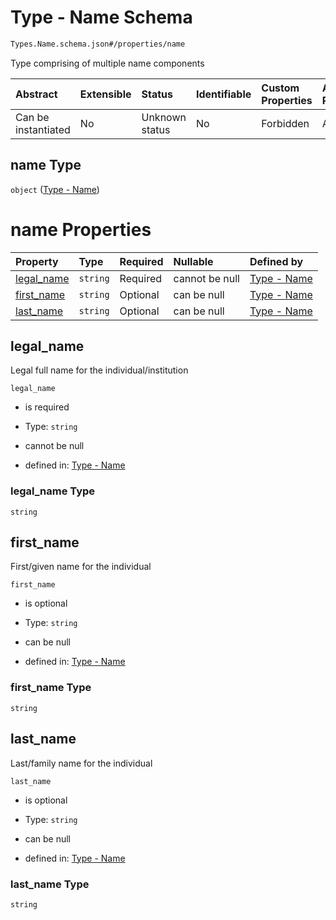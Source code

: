 # Type - Name Schema

```txt
Types.Name.schema.json#/properties/name
```

Type comprising of multiple name components

| Abstract            | Extensible | Status         | Identifiable | Custom Properties | Additional Properties | Access Restrictions | Defined In                                                                                    |
| :------------------ | :--------- | :------------- | :----------- | :---------------- | :-------------------- | :------------------ | :-------------------------------------------------------------------------------------------- |
| Can be instantiated | No         | Unknown status | No           | Forbidden         | Allowed               | none                | [Stakeholder.schema.json\*](../schema/objects/Stakeholder.schema.json "open original schema") |

## name Type

`object` ([Type - Name](stakeholder-1-properties-type---name.md))

# name Properties

| Property                  | Type     | Required | Nullable       | Defined by                                                                                   |
| :------------------------ | :------- | :------- | :------------- | :------------------------------------------------------------------------------------------- |
| [legal_name](#legal_name) | `string` | Required | cannot be null | [Type - Name](name-properties-legal_name.md "Types.Name.schema.json#/properties/legal_name") |
| [first_name](#first_name) | `string` | Optional | can be null    | [Type - Name](name-properties-first_name.md "Types.Name.schema.json#/properties/first_name") |
| [last_name](#last_name)   | `string` | Optional | can be null    | [Type - Name](name-properties-last_name.md "Types.Name.schema.json#/properties/last_name")   |

## legal_name

Legal full name for the individual/institution

`legal_name`

- is required

- Type: `string`

- cannot be null

- defined in: [Type - Name](name-properties-legal_name.md "Types.Name.schema.json#/properties/legal_name")

### legal_name Type

`string`

## first_name

First/given name for the individual

`first_name`

- is optional

- Type: `string`

- can be null

- defined in: [Type - Name](name-properties-first_name.md "Types.Name.schema.json#/properties/first_name")

### first_name Type

`string`

## last_name

Last/family name for the individual

`last_name`

- is optional

- Type: `string`

- can be null

- defined in: [Type - Name](name-properties-last_name.md "Types.Name.schema.json#/properties/last_name")

### last_name Type

`string`
